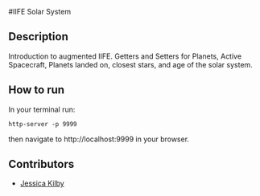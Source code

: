 #IIFE Solar System


## Description
Introduction to augmented IIFE. Getters and Setters for Planets, Active Spacecraft, Planets landed on, closest stars, and age of the solar system.

## How to run
In your terminal run:
```
http-server -p 9999
```
then navigate to http://localhost:9999 in your browser.

## Contributors
- [Jessica Kilby](https://github.com/jessicakilby)